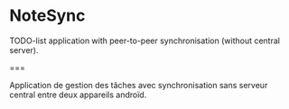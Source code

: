 NoteSync
===========
TODO-list application with peer-to-peer synchronisation (without central server).

===

Application de gestion des tâches avec synchronisation sans serveur central entre deux appareils androïd.
